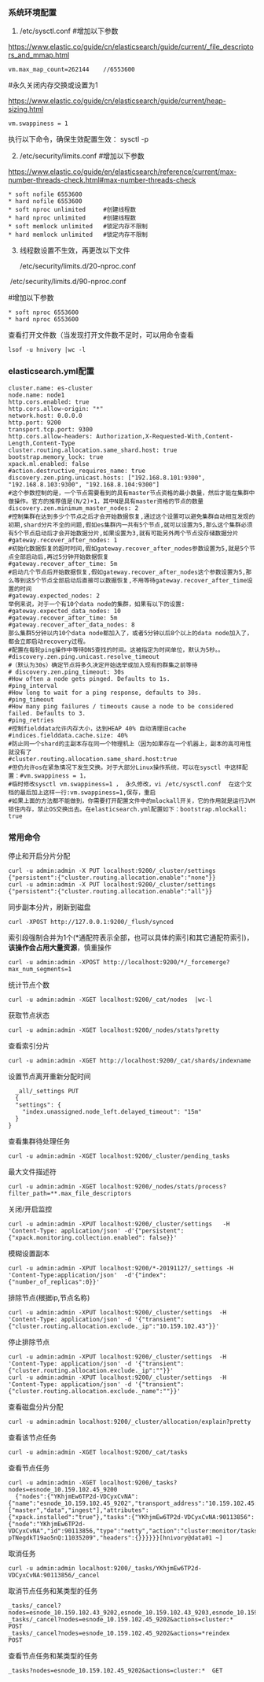 
### 系统环境配置
1. /etc/sysctl.conf
  #增加以下参数

  https://www.elastic.co/guide/cn/elasticsearch/guide/current/_file_descriptors_and_mmap.html
```
vm.max_map_count=262144    //6553600
```
#永久关闭内存交换或设置为1

https://www.elastic.co/guide/cn/elasticsearch/guide/current/heap-sizing.html

```
vm.swappiness = 1	
```
执行以下命令，确保生效配置生效：
sysctl -p

2. /etc/security/limits.conf
  #增加以下参数

  https://www.elastic.co/guide/en/elasticsearch/reference/current/max-number-threads-check.html#max-number-threads-check
```
* soft nofile 6553600
* hard nofile 6553600
* soft nproc unlimited     #创建线程数
* hard nproc unlimited     #创建线程数
* soft memlock unlimited   #锁定内存不限制
* hard memlock unlimited   #锁定内存不限制
```
3. 线程数设置不生效，再更改以下文件

   /etc/security/limits.d/20-nproc.conf 

​       /etc/security/limits.d/90-nproc.conf

  #增加以下参数
```
* soft nproc 6553600
* hard nproc 6553600
```
查看打开文件数（当发现打开文件数不足时，可以用命令查看
```
lsof -u hnivory |wc -l
```
### elasticsearch.yml配置
```
cluster.name: es-cluster
node.name: node1
http.cors.enabled: true 
http.cors.allow-origin: "*"
network.host: 0.0.0.0
http.port: 9200
transport.tcp.port: 9300
http.cors.allow-headers: Authorization,X-Requested-With,Content-Length,Content-Type
cluster.routing.allocation.same_shard.host: true
bootstrap.memory_lock: true
xpack.ml.enabled: false
#action.destructive_requires_name: true
discovery.zen.ping.unicast.hosts: ["192.168.8.101:9300", "192.168.8.103:9300", "192.168.8.104:9300"]  
#这个参数控制的是，一个节点需要看到的具有master节点资格的最小数量，然后才能在集群中做操作。官方的推荐值是(N/2)+1，其中N是具有master资格的节点的数量
discovery.zen.minimum_master_nodes: 2 
#控制集群在达到多少个节点之后才会开始数据恢复,通过这个设置可以避免集群自动相互发现的初期,shard分片不全的问题,假如es集群内一共有5个节点,就可以设置为5,那么这个集群必须有5个节点启动后才会开始数据分片,如果设置为3,就有可能另外两个节点没存储数据分片
#gateway.recover_after_nodes: 1
#初始化数据恢复的超时时间,假如gateway.recover_after_nodes参数设置为5,就是5个节点全部启动后,再过5分钟开始数据恢复
#gateway.recover_after_time: 5m
#启动几个节点后开始数据恢复,假如gateway.recover_after_nodes这个参数设置为5,那么等到这5个节点全部启动后直接可以数据恢复,不用等待gateway.recover_after_time设置的时间
#gateway.expected_nodes: 2
举例来说，对于一个有10个data node的集群，如果有以下的设置:
#gateway.expected_data_nodes: 10
#gateway.recover_after_time: 5m
#gateway.recover_after_data_nodes: 8
那么集群5分钟以内10个data node都加入了，或者5分钟以后8个以上的data node加入了，都会立即启动recovery过程。
#配置在每轮ping操作中等待DNS查找的时间。这被指定为时间单位，默认为5秒。。
#discovery.zen.ping.unicast.resolve_timeout
#（默认为30s）确定节点将多久决定开始选举或加入现有的群集之前等待
# discovery.zen.ping_timeout: 30s
#How often a node gets pinged. Defaults to 1s.
#ping_interval
#How long to wait for a ping response, defaults to 30s.
#ping_timeout
#How many ping failures / timeouts cause a node to be considered failed. Defaults to 3.
#ping_retries
#控制fielddata允许内存大小，达到HEAP 40% 自动清理旧cache
#indices.fielddata.cache.size: 40%
#防止同一个shard的主副本存在同一个物理机上（因为如果存在一个机器上，副本的高可用性就没有了
#cluster.routing.allocation.same_shard.host:true
#但仍允许os在紧急情况下发生交换。对于大部分Linux操作系统，可以在sysctl 中这样配置：#vm.swappiness = 1，
#临时修改sysctl vm.swappiness=1 ， 永久修改，vi /etc/sysctl.conf  在这个文档的最后加上这样一行:vm.swappiness=1,保存，重启
#如果上面的方法都不能做到，你需要打开配置文件中的mlockall开关，它的作用就是运行JVM锁住内存，禁止OS交换出去。在elasticsearch.yml配置如下：bootstrap.mlockall: true
```

### 常用命令
停止和开启分片分配
```
curl -u admin:admin -X PUT localhost:9200/_cluster/settings {"persistent":{"cluster.routing.allocation.enable":"none"}}
curl -u admin:admin -X PUT localhost:9200/_cluster/settings {"persistent":{"cluster.routing.allocation.enable":"all"}}
```
同步副本分片，刷新到磁盘
```
curl -XPOST http://127.0.0.1:9200/_flush/synced
```
索引段强制合并为1个(*通配符表示全部，也可以具体的索引和其它通配符索引)，**该操作会占用大量资源**，慎重操作
```
curl -u admin:admin -XPOST http://localhost:9200/*/_forcemerge?max_num_segments=1
```
统计节点个数
```
curl -u admin:admin -XGET localhost:9200/_cat/nodes  |wc-l
```
获取节点状态
```
curl -u admin:admin -XGET localhost:9200/_nodes/stats?pretty
```
查看索引分片
```
curl -u admin:admin -XGET http://localhost:9200/_cat/shards/indexname
```
设置节点离开重新分配时间
```
  _all/_settings PUT
  {
  "settings": {
    "index.unassigned.node_left.delayed_timeout": "15m"
  }
}
```
查看集群待处理任务
```
curl -u admin:admin -XGET localhost:9200/_cluster/pending_tasks
```
最大文件描述符
```
curl -u admin:admin -XGET localhost:9200/_nodes/stats/process?filter_path=**.max_file_descriptors
```
关闭/开启监控
```
curl -u admin:admin -XPUT localhost:9200/_cluster/settings   -H 'Content-Type: application/json' -d'{"persistent": {"xpack.monitoring.collection.enabled": false}}'
```
模糊设置副本
```
curl -u admin:admin -XPUT localhost:9200/*-20191127/_settings -H 'Content-Type:application/json'  -d'{"index":{"number_of_replicas":0}}'
```
排除节点(根据ip,节点名称)
```
curl -u admin:admin -XPUT localhost:9200/_cluster/settings  -H 'Content-Type: application/json' -d '{"transient":{"cluster.routing.allocation.exclude._ip":"10.159.102.43"}}'
```
停止排除节点
```
curl -u admin:admin -XPUT localhost:9200/_cluster/settings  -H 'Content-Type: application/json' -d '{"transient":{"cluster.routing.allocation.exclude._ip":""}}'
curl -u admin:admin -XPUT localhost:9200/_cluster/settings  -H 'Content-Type: application/json' -d '{"transient":{"cluster.routing.allocation.exclude._name":""}}'
```
查看磁盘分片分配
```
curl -u admin:admin localhost:9200/_cluster/allocation/explain?pretty
```
查看该节点任务
```
curl -u admin:admin -XGET localhost:9200/_cat/tasks
```
查看节点任务
```
curl -u admin:admin -XGET localhost:9200/_tasks?nodes=esnode_10.159.102.45_9200
  {"nodes":{"YKhjmEw6TP2d-VDCyxCvNA":{"name":"esnode_10.159.102.45_9202","transport_address":"10.159.102.45:9302","host":"10.159.102.45","ip":"10.159.102.45:9302","roles":["master","data","ingest"],"attributes":{"xpack.installed":"true"},"tasks":{"YKhjmEw6TP2d-VDCyxCvNA:90113856":{"node":"YKhjmEw6TP2d-VDCyxCvNA","id":90113856,"type":"netty","action":"cluster:monitor/tasks/lists[n]","start_time_in_millis":1574855877228,"running_time_in_nanos":541054,"cancellable":false,"parent_task_id":"3WMnBj-pTNegdkT19ao5nQ:11035209","headers":{}}}}}}[hnivory@data01 ~]
```
取消任务
```
curl -u admin:admin localhost:9200/_tasks/YKhjmEw6TP2d-VDCyxCvNA:90113856/_cancel
```
取消节点任务和某类型的任务
```
_tasks/_cancel?nodes=esnode_10.159.102.43_9202,esnode_10.159.102.43_9203,esnode_10.159.102.43_9204,esnode_10.159.102.43_9205,&actions=cluster:*
_tasks/_cancel?nodes=esnode_10.159.102.45_9202&actions=cluster:*   POST
_tasks/_cancel?nodes=esnode_10.159.102.45_9202&actions=*reindex    POST
```
 查看节点任务和某类型的任务
```
_tasks?nodes=esnode_10.159.102.45_9202&actions=cluster:*  GET
```

